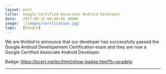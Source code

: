 ```yaml
---
layout: post
title:  Google Certified Associate Android Developer
date:   2017-09-15 09:00:00 +0000
image:  '/images/certfication.jpg'
tags:   [Google]
---
```


We are thrilled to announce that our developer has successfully passed the Google Android Developement Certification exam and they are now a Google Certified Associate Android Developer.

Badge: https://bcert.me/bc/html/show-badge.html?b=qcadelp 

***
